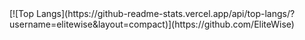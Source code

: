 <div align="center">  
  <!--- [![Readme Card](https://github-readme-stats.vercel.app/api/pin/?username=elitewise&repo=url-checker)](https://github.com/EliteWise/url-checker) -->
  [![Top Langs](https://github-readme-stats.vercel.app/api/top-langs/?username=elitewise&layout=compact)](https://github.com/EliteWise)
</div>
